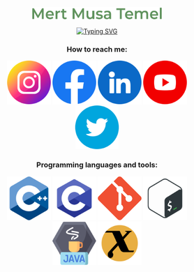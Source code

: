 <!-- ### Mert Musa Temel -->

<p align="center">
	<a href="https://github.com/mmtemel"> <img src="https://github.com/mmtemel/mmtemel/blob/main/Mert%20Musa%20Temel.png?raw=true" alt="Mert Musa Temel" width="300" height="30"></a>
</p>

<!-- https://github.com/DenverCoder1/readme-typing-svg -->
<p align="center">
	<a href="https://www.linkedin.com/in/mertmusatemel/">
		<img src="https://readme-typing-svg.demolab.com?font=montserrat&size=24&pause=1000&color=BBDFC5&center=true&width=600&lines=C%2FC%2B%2B+developer%2Flearner+at+Ecole+42;Former+automation+project+engineer;Electronics+and+Telecommunication+Engineer" alt="Typing SVG" />
	</a>
</p>

<h3 align="center">How to reach me:</h3>
<p align="center">
	<a href="https://www.instagram.com/mertmusatemel/"> <img src="https://github.com/mmtemel/mmtemel/blob/main/instagram.png?raw=true" alt="instagram.com/mertmusatemel" width="100" height="100"></a>
	<a href="https://www.facebook.com/mert.musa.temel/"> <img src="https://github.com/mmtemel/mmtemel/blob/main/facebook.png?raw=true" alt="facebook.com/mertmusatemel" width="100" height="100"></a>
	<a href="https://www.linkedin.com/in/mertmusatemel/"> <img src="https://github.com/mmtemel/mmtemel/blob/main/linkedin.png?raw=true" alt="linkedin.com/in/mertmusatemel" width="100" height="100"></a>
	<a href="https://www.youtube.com/mertmusatemel"> <img src="https://github.com/mmtemel/mmtemel/blob/main/youtube.png?raw=true" alt="youtube.com/mertmusatemel" width="100" height="100"></a>
	<a href="https://twitter.com/mertmusatemel"> <img src="https://github.com/mmtemel/mmtemel/blob/main/twitter.png?raw=true" alt="twitter.com/mertmusatemel" width="100" height="100"></a>
</p>

<h3 align="center">Programming languages and tools:</h3>
<p align="center">
	<a href="https://cplusplus.com/" target="_blank"> <img src="https://github.com/mmtemel/mmtemel/blob/main/6132222.png?raw=true" alt="C++ Programming Language" width="100"height="100"></a>
	<a href="https://en.wikipedia.org/wiki/C_(programming_language)"> <img src="https://github.com/mmtemel/mmtemel/blob/main/c-programming.png?raw=true" alt="C Programming Language" width="100"height="100"></a>
	<a href="https://git-scm.com/"> <img src="https://github.com/mmtemel/mmtemel/blob/main/Git-Icon-1788C.png?raw=true" alt="Git" width="100" height="100"></a>
	<a href="https://www.gnu.org/software/bash/"> <img src="https://github.com/mmtemel/mmtemel/blob/main/kisspng-bash-shell-script-command-line-interface-z-shell-5b3df572212d73.0687702015307871861359.png?raw=true" alt="Bash" width="100" height="100"></a>
	<a href="https://www.java.com/en/download/help/whatis_java.html"> <img src="https://github.com/mmtemel/mmtemel/blob/main/java.png?raw=true" alt="Java" width="100" height="100"></a>
	<a href="https://unix.org/"> <img src="https://github.com/mmtemel/mmtemel/blob/main/unix-logo-png-transparent.png?raw=true" alt="UNIX" width="100" height="100"></a>
</p>
